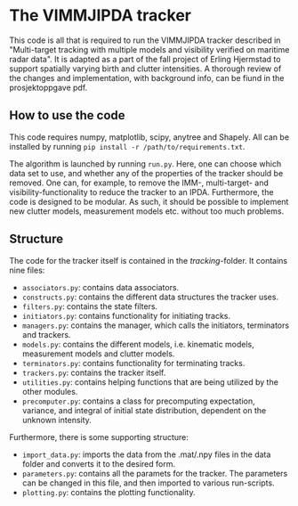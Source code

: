 # The VIMMJIPDA tracker

This code is all that is required to run the VIMMJIPDA tracker described in "Multi-target tracking with multiple models and
visibility verified on maritime radar data". It is adapted as a part of the fall project of Erling Hjermstad to support spatially varying birth and clutter intensities.
A thorough review of the changes and implementation, with background info, can be fiund in the prosjektoppgave pdf.

## How to use the code

This code requires numpy, matplotlib, scipy, anytree and Shapely. All can be installed by running
`pip install -r /path/to/requirements.txt`.

The algorithm is launched by running `run.py`. Here, one can choose which data set to use, and whether any of the properties of the tracker should be removed. One can, for example, to remove the IMM-, multi-target- and visibility-functionality to reduce the tracker to an IPDA. Furthermore, the code is designed to be modular. As such, it should be possible to implement new clutter models, measurement models etc. without too much problems.

## Structure

The code for the tracker itself is contained in the *tracking*-folder. It contains nine files:

* `associators.py`: contains data associators.
* `constructs.py`: contains the different data structures the tracker uses.
* `filters.py`: contains the state filters.
* `initiators.py`: contains functionality for initiating tracks.
* `managers.py`: contains the manager, which calls the initiators, terminators and trackers.
* `models.py`: contains the different models, i.e. kinematic models, measurement models and clutter models.
* `terminators.py`: contains functionality for terminating tracks.
* `trackers.py`: contains the tracker itself.
* `utilities.py`: contains helping functions that are being utilized by the other modules.
* `precomputer.py`: contains a class for precomputing expectation, variance, and integral of initial state distribution, dependent on the unknown intensity.

Furthermore, there is some supporting structure:

* `import_data.py`: imports the data from the .mat/.npy files in the data folder and converts it to the desired form.
* `parameters.py`: contains all the paramets for the tracker. The parameters can be changed in this file, and then imported to various run-scripts.
* `plotting.py`: contains the plotting functionality.
